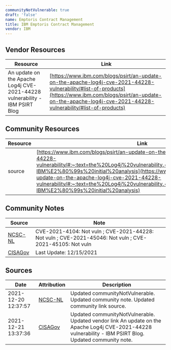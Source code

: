 ```yaml
---
communityNotVulnerable: true
draft: 'false'
name: Emptoris Contract Management
title: IBM Emptoris Contract Management
vendor: IBM
---
```


## Vendor Resources
| Resource | Link |
| --- | --- |
| An update on the Apache Log4j CVE-2021-44228 vulnerability - IBM PSIRT Blog | [https://www.ibm.com/blogs/psirt/an-update-on-the-apache-log4j-cve-2021-44228-vulnerability/#list-of-products](https://www.ibm.com/blogs/psirt/an-update-on-the-apache-log4j-cve-2021-44228-vulnerability/#list-of-products) |

## Community Resources
| Resource | Link |
| --- | --- |
| source | [https://www.ibm.com/blogs/psirt/an-update-on-the-apache-log4j-cve-2021-44228-vulnerability/#:~:text=the%20Log4j%20vulnerability.-,Products%20not%20Impacted,-IBM%E2%80%99s%20initial%20analysis](https://www.ibm.com/blogs/psirt/an-update-on-the-apache-log4j-cve-2021-44228-vulnerability/#:~:text=the%20Log4j%20vulnerability.-,Products%20not%20Impacted,-IBM%E2%80%99s%20initial%20analysis) |

## Community Notes
| Source | Note |
| --- | --- |
| [NCSC-NL](https://github.com/NCSC-NL/log4shell/blob/main/software/README.md) | CVE-2021-4104: Not vuln ; CVE-2021-44228: Not vuln ; CVE-2021-45046: Not vuln ; CVE-2021-45105: Not vuln </ul> |
| [CISAGov](https://raw.githubusercontent.com/cisagov/log4j-affected-db/develop/README.md) | Last Update: 12/15/2021 |

## Sources
| Date | Attribution | Description |
| --- | --- | --- |
| 2021-12-20 12:37:57 | [NCSC-NL](https://github.com/NCSC-NL/log4shell/blob/main/software/README.md) | Updated communityNotVulnerable. Updated community note. Updated community link source.  |
| 2021-12-21 13:37:36 | [CISAGov](https://raw.githubusercontent.com/cisagov/log4j-affected-db/develop/README.md) | Updated communityNotVulnerable. Updated vendor link An update on the Apache Log4j CVE-2021-44228 vulnerability - IBM PSIRT Blog. Updated community note.  |
